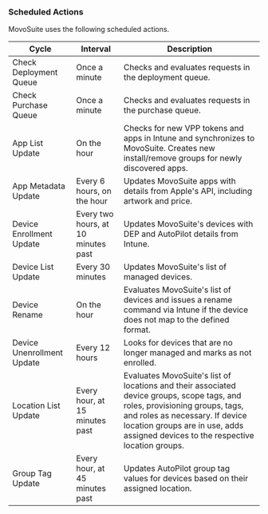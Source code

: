 ### Scheduled Actions

MovoSuite uses the following scheduled actions.

| Cycle                      | Interval                            | Description                         |
|----------------------------|-------------------------------------|-------------------------------------|
| Check Deployment Queue     | Once a minute                       | Checks and evaluates requests in the deployment queue.|
| Check Purchase Queue       | Once a minute                       | Checks and evaluates requests in the purchase queue.  |
| App List Update            | On the hour                         | Checks for new VPP tokens and apps in Intune and synchronizes to   MovoSuite. Creates new install/remove groups for newly discovered apps.  |
| App Metadata Update        | Every 6 hours, on the hour          | Updates MovoSuite apps with details from Apple's API, including artwork and price.|
| Device Enrollment Update   | Every two hours, at 10 minutes past | Updates MovoSuite's devices with DEP and AutoPilot details from Intune. |
| Device List Update         | Every 30 minutes                    | Updates MovoSuite's list of managed devices. |
| Device Rename              | On the hour                         | Evaluates MovoSuite's list of devices and issues a rename command via   Intune if the device does not map to the defined format.  |
| Device Unenrollment Update | Every 12 hours                      | Looks for devices that are no longer managed and marks as not enrolled.  |
| Location List Update       | Every hour, at 15 minutes past      | Evaluates MovoSuite's list of locations and their associated device   groups, scope tags, and roles, provisioning groups, tags, and roles as necessary. If device location groups are in use, adds assigned devices to the respective location groups. |
| Group Tag Update           | Every hour, at 45 minutes past      | Updates AutoPilot group tag values for devices based on their assigned location. |
